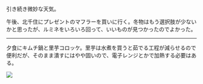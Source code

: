 引き続き微妙な天気。

午後、北千住にプレゼントのマフラーを買いに行く。冬物はもう選択肢が少ないかと思ったが、ルミネをいろいろ回って、いいものが見つかったのでよかった。

---

夕食にキムチ鍋と里芋コロッケ。里芋は水煮を買うと茹でる工程が減らせるので便利だが、そのまま潰すにはやや固いので、電子レンジとかで加熱する必要はある。

![](https://photos.old.apkas.net/medium/202401/20240121-190210.webp)
